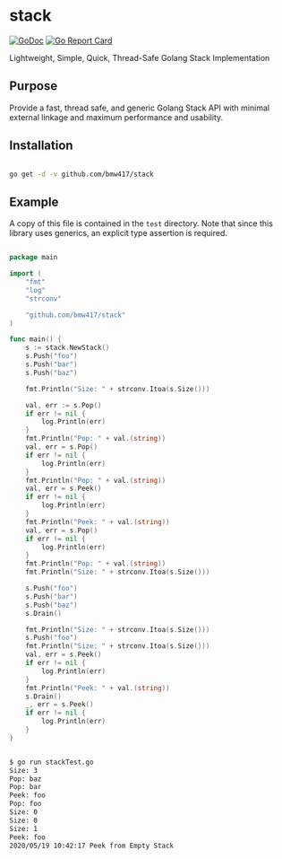 # stack
[![GoDoc](https://godoc.org/github.com/bmw417/stack?status.png)](http://godoc.org/github.com/bmw417/stack)
[![Go Report Card](https://goreportcard.com/badge/github.com/bmw417/stack)](https://goreportcard.com/report/github.com/bmw417/stack)

Lightweight, Simple, Quick, Thread-Safe Golang Stack Implementation


## Purpose

Provide a fast, thread safe, and generic Golang Stack API with minimal external linkage
and maximum performance and usability.


## Installation

``` bash

go get -d -v github.com/bmw417/stack

```

## Example

A copy of this file is contained in the `test` directory. Note that since this library uses generics, an explicit type assertion is required.

``` Go

package main

import (
	"fmt"
	"log"
	"strconv"

	"github.com/bmw417/stack"
)

func main() {
	s := stack.NewStack()
	s.Push("foo")
	s.Push("bar")
	s.Push("baz")

	fmt.Println("Size: " + strconv.Itoa(s.Size()))

	val, err := s.Pop()
	if err != nil {
		log.Println(err)
	}
	fmt.Println("Pop: " + val.(string))
	val, err = s.Pop()
	if err != nil {
		log.Println(err)
	}
	fmt.Println("Pop: " + val.(string))
	val, err = s.Peek()
	if err != nil {
		log.Println(err)
	}
	fmt.Println("Peek: " + val.(string))
	val, err = s.Pop()
	if err != nil {
		log.Println(err)
	}
	fmt.Println("Pop: " + val.(string))
	fmt.Println("Size: " + strconv.Itoa(s.Size()))

	s.Push("foo")
	s.Push("bar")
	s.Push("baz")
	s.Drain()

	fmt.Println("Size: " + strconv.Itoa(s.Size()))
	s.Push("foo")
	fmt.Println("Size: " + strconv.Itoa(s.Size()))
	val, err = s.Peek()
	if err != nil {
		log.Println(err)
	}
	fmt.Println("Peek: " + val.(string))
	s.Drain()
	_, err = s.Peek()
	if err != nil {
		log.Println(err)
	}
}

```

``` bash

$ go run stackTest.go
Size: 3
Pop: baz
Pop: bar
Peek: foo
Pop: foo
Size: 0
Size: 0
Size: 1
Peek: foo
2020/05/19 10:42:17 Peek from Empty Stack

```
